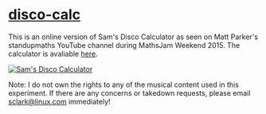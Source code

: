 # [disco-calc](http://sclark.io/disco-calc "Disco Calc")

This is an online version of Sam's Disco Calculator as seen on Matt Parker's standupmaths YouTube channel during MathsJam Weekend 2015.
The calculator is avaliable [here](http://sclark.io/disco-calc "Disco Calc").

[![Sam's Disco Calculator](http://img.youtube.com/vi/YfIQ7ktFM1g/0.jpg)](https://www.youtube.com/watch?v=YfIQ7ktFM1g "Sam's Disco Calculator")

Note: I do not own the rights to any of the musical content used in this experiment. If there are any concerns or takedown requests, please email [sclark@linux.com](mailto:sclark@linux.com) immediately!
